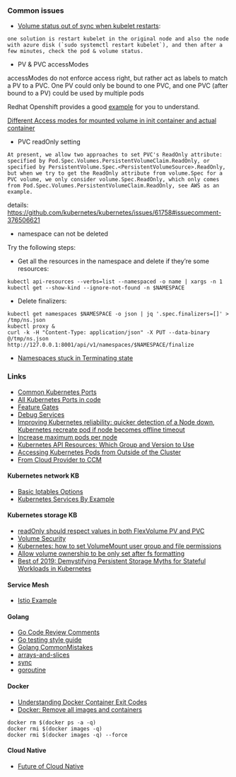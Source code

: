 ### Common issues
- [Volume status out of sync when kubelet restarts](https://github.com/kubernetes/kubernetes/issues/33203): 
```
one solution is restart kubelet in the original node and also the node with azure disk (`sudo systemctl restart kubelet`), and then after a few minutes, check the pod & volume status.
```

- PV & PVC accessModes

accessModes do not enforce access right, but rather act as labels to match a PV to a PVC.
One PV could only be bound to one PVC, and one PVC (after bound to a PV) could be used by multiple pods

Redhat Openshift provides a good [example](https://people.redhat.com/aweiteka/docs/preview/20170510/install_config/storage_examples/shared_storage.html) for you to understand.

[Different Access modes for mounted volume in init container and actual container](https://github.com/kubernetes/kubernetes/issues/58511)

- PVC readOnly setting
```
At present, we allow two approaches to set PVC's ReadOnly attribute: specified by Pod.Spec.Volumes.PersistentVolumeClaim.ReadOnly, or specified by PersistentVolume.Spec.<PersistentVolumeSource>.ReadOnly, but when we try to get the ReadOnly attribute from volume.Spec for a PVC volume, we only consider volume.Spec.ReadOnly, which only comes from Pod.Spec.Volumes.PersistentVolumeClaim.ReadOnly, see AWS as an example.
```
details: https://github.com/kubernetes/kubernetes/issues/61758#issuecomment-376506621

- namespace can not be deleted

Try the following steps:
  - Get all the resources in the namespace and delete if they’re some resources:
```
kubectl api-resources --verbs=list --namespaced -o name | xargs -n 1 kubectl get --show-kind --ignore-not-found -n $NAMESPACE
```
  - Delete finalizers:
```
kubectl get namespaces $NAMESPACE -o json | jq '.spec.finalizers=[]' > /tmp/ns.json
kubectl proxy &
curl -k -H "Content-Type: application/json" -X PUT --data-binary @/tmp/ns.json http://127.0.0.1:8001/api/v1/namespaces/$NAMESPACE/finalize
```
 - [Namespaces stuck in Terminating state](https://github.com/Azure/AKS/issues/733#issuecomment-583714454)

### Links
 - [Common Kubernetes Ports](https://kubernetes.io/docs/setup/independent/install-kubeadm/#check-required-ports)
 - [All Kubernetes Ports in code](https://github.com/kubernetes/kubernetes/blob/99e61466ab694b3652db2c063b9996a5d324a57a/pkg/master/ports/ports.go#L43)
 - [Feature Gates](https://github.com/kubernetes/kubernetes/blob/master/pkg/features/kube_features.go)
 - [Debug Services](https://kubernetes.io/docs/tasks/debug-application-cluster/debug-service/)
 - [Improving Kubernetes reliability: quicker detection of a Node down](https://fatalfailure.wordpress.com/2016/06/10/improving-kubernetes-reliability-quicker-detection-of-a-node-down/), [Kubernetes recreate pod if node becomes offline timeout](https://stackoverflow.com/questions/53641252/kubernetes-recreate-pod-if-node-becomes-offline-timeout)
 - [Increase maximum pods per node](https://github.com/kubernetes/kubernetes/issues/23349)
 - [Kubernetes API Resources: Which Group and Version to Use](https://akomljen.com/kubernetes-api-resources-which-group-and-version-to-use)
 - [Accessing Kubernetes Pods from Outside of the Cluster](http://alesnosek.com/blog/2017/02/14/accessing-kubernetes-pods-from-outside-of-the-cluster/)
 - [From Cloud Provider to CCM](https://cloud.tencent.com/developer/article/1549964)
 
#### Kubernetes network KB
 - [Basic Iptables Options](https://help.ubuntu.com/community/IptablesHowTo)
 - [Kubernetes Services By Example](https://blog.openshift.com/kubernetes-services-by-example/)
 
#### Kubernetes storage KB
  - [readOnly should respect values in both FlexVolume PV and PVC ](https://github.com/kubernetes/kubernetes/pull/61759)
  - [Volume Security](https://docs.okd.io/latest/install_config/persistent_storage/pod_security_context.html#overview)
  - [Kubernetes: how to set VolumeMount user group and file permissions](https://stackoverflow.com/questions/43544370/kubernetes-how-to-set-volumemount-user-group-and-file-permissions)
  - [Allow volume ownership to be only set after fs formatting](https://github.com/kubernetes/kubernetes/issues/69699)
  - [Best of 2019: Demystifying Persistent Storage Myths for Stateful Workloads in Kubernetes](https://containerjournal.com/topics/container-networking/demystifying-persistent-storage-myths-for-stateful-workloads-in-kubernetes/)
  
#### Service Mesh
  - [Istio Example](https://istio.io/docs/examples/)

#### Golang
  - [Go Code Review Comments](https://github.com/golang/go/wiki/CodeReviewComments)
  - [Go testing style guide](https://www.arp242.net/go-testing-style.html)
  - [Golang CommonMistakes](https://github.com/golang/go/wiki/CommonMistakes#table-of-contents)
  - [arrays-and-slices](https://blog.csdn.net/u011304970/article/details/74938457)
  - [sync](https://mp.weixin.qq.com/s/UpYbmFTowjCPU83W3DxP6Q)
  - [goroutine](https://blog.csdn.net/nuli888/article/details/63331156)

#### Docker
  - [Understanding Docker Container Exit Codes](https://medium.com/better-programming/understanding-docker-container-exit-codes-5ee79a1d58f6)
  - [Docker: Remove all images and containers](https://techoverflow.net/2013/10/22/docker-remove-all-images-and-containers/)
 ```
docker rm $(docker ps -a -q)
docker rmi $(docker images -q)
docker rmi $(docker images -q) --force
 ```
 
 #### Cloud Native
  - [Future of Cloud Native](https://jimmysong.io/kubernetes-handbook/cloud-native/the-future-of-cloud-native.html)

